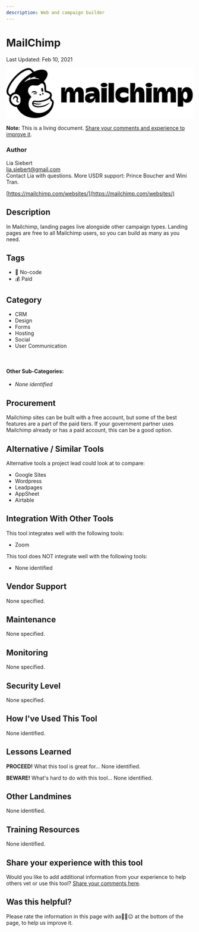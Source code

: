 ```yaml
---
description: Web and campaign builder
---
```


# MailChimp

Last Updated: Feb 10, 2021

![](../.gitbook/assets/mailchimp_logo-horizontal_black.png)

**Note:** This is a living document. [Share your comments and experience to improve it](https://form.jotform.com/210477511316045).

### Author

Lia Siebert  
[lia.siebert@gmail.com](mailto:lia.siebert@gmail.com)  
Contact Lia with questions. More USDR support: Prince Boucher and Wini Tran.

[https://mailchimp.com/websites/](https://mailchimp.com/websites/)

## Description <a id="h.7w7zez36b1wy"></a>

In Mailchimp, landing pages live alongside other campaign types. Landing pages are free to all Mailchimp users, so you can build as many as you need.

## Tags <a id="h.6mnfw9pne09c"></a>

* 🌈 No-code
* 💰 Paid

## Category <a id="h.275oysyrlu3w"></a>

* ‌CRM
* Design
* Forms
* Hosting
* Social
* User Communication

‌

#### Other Sub-Categories: <a id="h.fn3agtlxydsb"></a>

* _None identified_

## ‌Procurement <a id="h.go61rzbnc73"></a>

‌Mailchimp sites can be built with a free account, but some of the best features are a part of the paid tiers. If your government partner uses Mailchimp already or has a paid account, this can be a good option.

## Alternative / Similar Tools <a id="h.ru44st8agyw1"></a>

‌Alternative tools a project lead could look at to compare:

* Google Sites
* Wordpress
* Leadpages
* AppSheet
* Airtable

## Integration With Other Tools <a id="h.ojoayjospnj2"></a>

This tool integrates well with the following tools:

* Zoom

This tool does NOT integrate well with the following tools:

* None identified

## Vendor Support <a id="h.e50orjda7y75"></a>

‌None specified.

## Maintenance

‌None specified.

## Monitoring

‌None specified.

## Security Level <a id="h.wp27bo5hatdz"></a>

‌None specified.

## How I've Used This Tool <a id="h.flwakkvuwzba"></a>

‌None identified.

## Lessons Learned <a id="h.9j1dk9qzdv6e"></a>

**PROCEED!** What this tool is great for…  ‌None identified.

**BEWARE!** What's hard to do with this tool…  ‌None identified.

## Other Landmines

‌None identified.

## Training Resources <a id="h.jjhr8ylgtcxa"></a>

‌None identified.

## Share your experience with this tool

Would you like to add additional information from your experience to help others vet or use this tool? [Share your comments here](https://form.jotform.com/210477511316045).

## Was this helpful? 

Please rate the information in this page with aa🙂😐☹ at the bottom of the page, to help us improve it.

